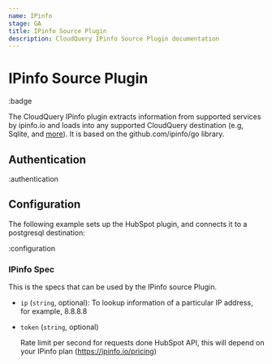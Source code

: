 ```yaml
---
name: IPinfo
stage: GA
title: IPinfo Source Plugin
description: CloudQuery IPinfo Source Plugin documentation
---
```

# IPinfo Source Plugin

:badge

The CloudQuery IPinfo plugin extracts information from supported services by ipinfo.io and loads into any supported CloudQuery destination (e.g, Sqlite, and [more](/docs/plugins/destinations/overview)). It is based on the github.com/ipinfo/go library.

## Authentication

:authentication

## Configuration

The following example sets up the HubSpot plugin, and connects it to a postgresql destination:

:configuration

### IPinfo Spec

This is the specs that can be used by the IPinfo source Plugin.

- `ip` (`string`, optional):
  To lookup information of a particular IP address, for example, 8.8.8.8

- `token` (`string`, optional)

  Rate limit per second for requests done HubSpot API, this will depend on your IPinfo plan (https://ipinfo.io/pricing)